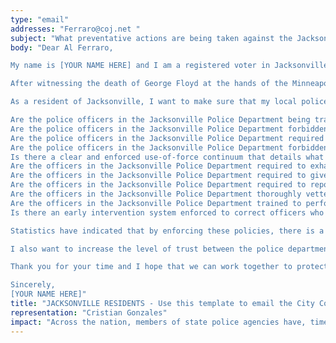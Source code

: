 ```yaml
---
type: "email"
addresses: "Ferraro@coj.net "
subject: "What preventative actions are being taken against the Jacksonville Police Department?"
body: "Dear Al Ferraro,

My name is [YOUR NAME HERE] and I am a registered voter in Jacksonville, Florida. I am writing to you today to ask what you are doing, as the City Council of Jacksonville, to ensure that your officers are not abusing their power and are held accountable for their actions.

After witnessing the death of George Floyd at the hands of the Minneapolis Police Department, I am left feeling outraged, frustrated, and hurt. The system has failed yet another black man and we are anxiously waiting to see if the officers responsible for his death will face consequences.

As a resident of Jacksonville, I want to make sure that my local police department is taking the necessary preventative measures to ensure that incidents like this will not occur in the future. So I ask:

Are the police officers in the Jacksonville Police Department being trained to de-escalate altercations by using peaceful conflict resolution strategies?
Are the police officers in the Jacksonville Police Department forbidden from using carotid restraints (chokeholds, strangleholds, etc.) and hog-tying methods? Furthermore, are they forbidden from transporting civilians in uncomfortable positions, such as face down in a vehicle?
Are the police officers in the Jacksonville Police Department required to intervene if they witness another officer using excessive force? Will officers be reprimanded if they fail to intervene?
Are the police officers in the Jacksonville Police Department forbidden from shooting at moving vehicles?
Is there a clear and enforced use-of-force continuum that details what weapons and force are acceptable in a wide variety of civilian-police interactions?
Are the officers in the Jacksonville Police Department required to exhaust every other possible option before using excessive force?
Are the officers in the Jacksonville Police Department required to give a verbal warning to civilians before drawing their weapon or using excessive force?
Are the officers in the Jacksonville Police Department required to report each time they threaten to or use force on civilians?
Are the officers in the Jacksonville Police Department thoroughly vetted to ensure that they do not have a history with abuse, racism, xenophobia, homophobia / transphobia, or discrimination?
Are the officers in the Jacksonville Police Department trained to perform and seek necessary medical action after using excessive force?
Is there an early intervention system enforced to correct officers who use excessive force? Additionally, how many complaints does an officer have to receive before they are reprimanded? Before they are terminated? More than three complaints are unacceptable.

Statistics have indicated that by enforcing these policies, there is a significant decrease in civilian complaints and injury due to excessive force. If any of the policies are not currently in place, then what is being done to ensure that they are going to be enforced in the near future? What can I do, as a concerned citizen, to set these policies in motion?

I also want to increase the level of trust between the police department and the community. To establish trust, there has to be transparency. I would like to see the Jacksonville Police Department collect and report data on civilian deaths that occurred in custody and as a result of an officer’s use of excessive force. The data should be broken down by demographics and should showcase the race, gender, sexuality, and religion of the civilians. Allowing the public access to this information will show us where we, as a community, fall short.

Thank you for your time and I hope that we can work together to protect the Jacksonville community. I refuse to let the next hashtag come from here.

Sincerely,
[YOUR NAME HERE]"
title: "JACKSONVILLE RESIDENTS - Use this template to email the City Council of Jacksonville to quiz them on what preventive actions are being taken to protect against police brutality from Jacksonville Police Department."
representation: "Cristian Gonzales"
impact: "Across the nation, members of state police agencies have, time and time again, abused their power and have killed black Americans in a horrific manner, devoid of any lawfulness. Our nation has observed the cruel and evil killings of George Floyd, Breonna Taylor, Eric Garner, Ahmed Aubrey, and countless others of black Americans. Email the City Council for the city of Jacksonville and press the question--are you, Al Ferraro, taking any preventative actions to ensure that such acts of cruelty against African Americans don't happen as a consequence of policing with racist motives?"
---
```


